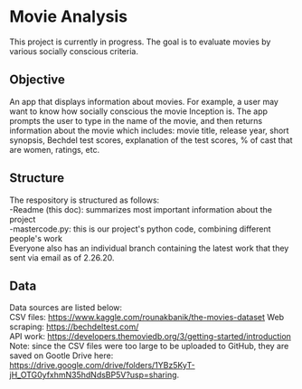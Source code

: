 # Movie Analysis
This project is currently in progress. The goal is to evaluate movies by various socially conscious criteria. 

## Objective  
An app that displays information about movies. For example, a user may want to know how socially conscious the movie Inception is. The app prompts the user to type in the name of the movie, and then returns information about the movie which includes: movie title, release year, short synopsis, Bechdel test scores, explanation of the test scores, % of cast that are women, ratings, etc.

## Structure  
The respository is structured as follows:  
-Readme (this doc): summarizes most important information about the project    
-mastercode.py: this is our project's python code, combining different people's work    
Everyone also has an individual branch containing the latest work that they sent via email as of 2.26.20.

## Data  
Data sources are listed below:  
CSV files: https://www.kaggle.com/rounakbanik/the-movies-dataset 
Web scraping: https://bechdeltest.com/  
API work: https://developers.themoviedb.org/3/getting-started/introduction  
Note: since the CSV files were too large to be uploaded to GitHub, they are saved on Gootle Drive here: https://drive.google.com/drive/folders/1YBz5KyT-jH_OTG0yfxhmN35hdNdsBP5V?usp=sharing.

